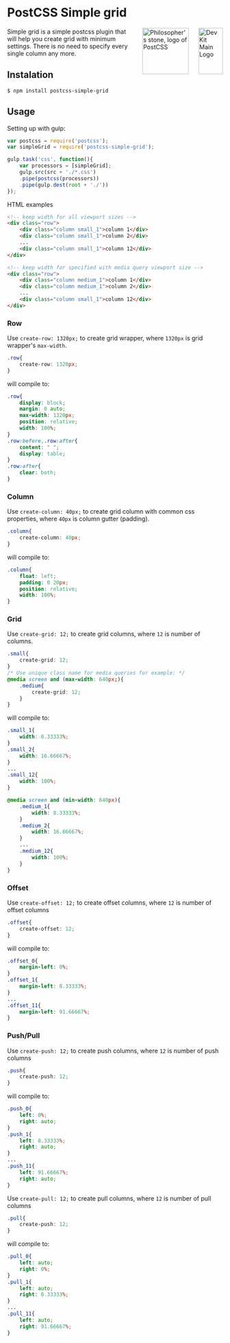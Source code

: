 # PostCSS Simple grid

<img align="right" width="57" height="108" title="Dev Kit Main Logo" src="http://adm-designhouse.com/dev-kit-main-logo.png">

<img align="right" width="108" height="108" title="Philosopher’s stone, logo of PostCSS" src="http://postcss.github.io/postcss/logo.svg" hspace="20">

Simple grid is a simple postcss plugin that will help you create grid with minimum settings. There is no need to specify every single column any more.


## Instalation
```console
$ npm install postcss-simple-grid
```

## Usage
Setting up with gulp:
```js
var postcss = require('postcss');
var simpleGrid = require('postcss-simple-grid');

gulp.task('css', function(){
	var processors = [simpleGrid];
	gulp.src(src + './*.css')
	.pipe(postcss(processors))
	.pipe(gulp.dest(root + './'))
});
```
HTML examples
```html
<!-- keep width for all viewport sizes -->
<div class="row">
	<div class="column small_1">column 1</div>
	<div class="column small_1">column 2</div>
	...
	<div class="column small_1">column 12</div>
</div>

<!-- keep width for specified with media query viewport size -->
<div class="row">
	<div class="column medium_1">column 1</div>
	<div class="column medium_1">column 2</div>
	...
	<div class="column small_1">column 12</div>
</div>
```

### Row
Use ```create-row: 1320px;``` to create grid wrapper, where ```1320px``` is grid wrapper's  ```max-width```.
```css
.row{
	create-row: 1320px;
}
```
will compile to:
```css
.row{
	display: block;
	margin: 0 auto;
	max-width: 1320px;
	position: relative;
	width: 100%;
}
.row:before,.row:after{
	content: " ";
	display: table;
}
.row:after{
	clear: both;
}
```
### Column
Use ```create-column: 40px;``` to create grid column with common css properties, where ```40px``` is column gutter (padding).
```css
.column{
	create-column: 40px;
}
```
will compile to:
```css
.column{
	float: left;
	padding: 0 20px;
	position: relative;
	width: 100%;
}
```
### Grid
Use ```create-grid: 12;``` to create grid columns, where ```12``` is number of columns.
```css
.small{
	create-grid: 12;
}
/* Use unique class name for media queries for example: */
@media screen and (max-width: 640px;){
	.medium{
		create-grid: 12;
	}	
}
```
will compile to:
```css
.small_1{
	width: 8.33333%;
}
.small_2{
	width: 16.66667%;
}
...
.small_12{
	width: 100%;
}

@media screen and (min-width: 640px){
	.medium_1{
		width: 8.33333%;
	}
	.medium_2{
		width: 16.66667%;
	}
	...
	.medium_12{
		width: 100%;
	}
}
```

### Offset
Use ```create-offset: 12;``` to create offset columns, where ```12``` is number of offset columns
```css
.offset{
	create-offset: 12;
}
```
will compile to:
```css
.offset_0{
	margin-left: 0%;
}
.offset_1{
	margin-left: 8.33333%;
}
...
.offset_11{
	margin-left: 91.66667%;
}
```

### Push/Pull
Use ```create-push: 12;``` to create push columns, where ```12``` is number of push columns
```css
.push{
	create-push: 12;
}
```
will compile to:
```css
.push_0{
	left: 0%;
	right: auto;
}
.push_1{
	left: 8.33333%;
	right: auto;
}
...
.push_11{
	left: 91.66667%;
	right: auto;
}
```
Use ```create-pull: 12;``` to create pull columns, where ```12``` is number of pull columns
```css
.pull{
	create-push: 12;
}
```
will compile to:
```css
.pull_0{
	left: auto;
	right: 0%;
}
.pull_1{
	left: auto;
	right: 8.33333%;
}
...
.pull_11{
	left: auto;
	right: 91.66667%;
}
```
